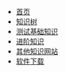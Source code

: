 <!-- Docsify/_sidebar.md -->

[//]: #(设置侧边栏)
* [首页](/) 
* [知识树](/knowledge_tree/)
* [测试基础知识](/base.md)
* [进阶知识](/highlevel/)
* [其他知识网站](/other_knowledge/)
* [软件下载](/download_link/)

